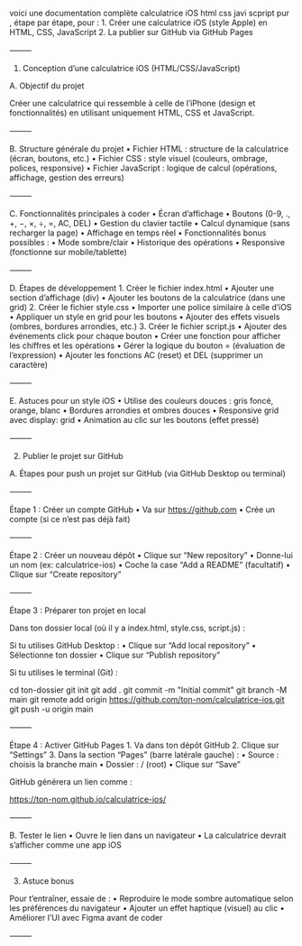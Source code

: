 voici une documentation complète calculatrice iOS html css javi scpript pur , étape par étape, pour :
	1.	Créer une calculatrice iOS (style Apple) en HTML, CSS, JavaScript
	2.	La publier sur GitHub via GitHub Pages

⸻

1. Conception d’une calculatrice iOS (HTML/CSS/JavaScript)

A. Objectif du projet

Créer une calculatrice qui ressemble à celle de l’iPhone (design et fonctionnalités) en utilisant uniquement HTML, CSS et JavaScript.

⸻

B. Structure générale du projet
	•	Fichier HTML : structure de la calculatrice (écran, boutons, etc.)
	•	Fichier CSS : style visuel (couleurs, ombrage, polices, responsive)
	•	Fichier JavaScript : logique de calcul (opérations, affichage, gestion des erreurs)

⸻

C. Fonctionnalités principales à coder
	•	Écran d’affichage
	•	Boutons (0-9, ., +, −, ×, ÷, =, AC, DEL)
	•	Gestion du clavier tactile
	•	Calcul dynamique (sans recharger la page)
	•	Affichage en temps réel
	•	Fonctionnalités bonus possibles :
	•	Mode sombre/clair
	•	Historique des opérations
	•	Responsive (fonctionne sur mobile/tablette)

⸻

D. Étapes de développement
	1.	Créer le fichier index.html
	•	Ajouter une section d’affichage (div)
	•	Ajouter les boutons de la calculatrice (dans une grid)
	2.	Créer le fichier style.css
	•	Importer une police similaire à celle d’iOS
	•	Appliquer un style en grid pour les boutons
	•	Ajouter des effets visuels (ombres, bordures arrondies, etc.)
	3.	Créer le fichier script.js
	•	Ajouter des événements click pour chaque bouton
	•	Créer une fonction pour afficher les chiffres et les opérations
	•	Gérer la logique du bouton = (évaluation de l’expression)
	•	Ajouter les fonctions AC (reset) et DEL (supprimer un caractère)

⸻

E. Astuces pour un style iOS
	•	Utilise des couleurs douces : gris foncé, orange, blanc
	•	Bordures arrondies et ombres douces
	•	Responsive grid avec display: grid
	•	Animation au clic sur les boutons (effet pressé)

⸻

2. Publier le projet sur GitHub

A. Étapes pour push un projet sur GitHub (via GitHub Desktop ou terminal)

⸻

Étape 1 : Créer un compte GitHub
	•	Va sur https://github.com
	•	Crée un compte (si ce n’est pas déjà fait)

⸻

Étape 2 : Créer un nouveau dépôt
	•	Clique sur “New repository”
	•	Donne-lui un nom (ex: calculatrice-ios)
	•	Coche la case “Add a README” (facultatif)
	•	Clique sur “Create repository”

⸻

Étape 3 : Préparer ton projet en local

Dans ton dossier local (où il y a index.html, style.css, script.js) :

Si tu utilises GitHub Desktop :
	•	Clique sur “Add local repository”
	•	Sélectionne ton dossier
	•	Clique sur “Publish repository”

Si tu utilises le terminal (Git) :

cd ton-dossier
git init
git add .
git commit -m "Initial commit"
git branch -M main
git remote add origin https://github.com/ton-nom/calculatrice-ios.git
git push -u origin main



⸻

Étape 4 : Activer GitHub Pages
	1.	Va dans ton dépôt GitHub
	2.	Clique sur “Settings”
	3.	Dans la section “Pages” (barre latérale gauche) :
	•	Source : choisis la branche main
	•	Dossier : / (root)
	•	Clique sur “Save”

GitHub générera un lien comme :

https://ton-nom.github.io/calculatrice-ios/



⸻

B. Tester le lien
	•	Ouvre le lien dans un navigateur
	•	La calculatrice devrait s’afficher comme une app iOS

⸻

3. Astuce bonus

Pour t’entraîner, essaie de :
	•	Reproduire le mode sombre automatique selon les préférences du navigateur
	•	Ajouter un effet haptique (visuel) au clic
	•	Améliorer l’UI avec Figma avant de coder

⸻
